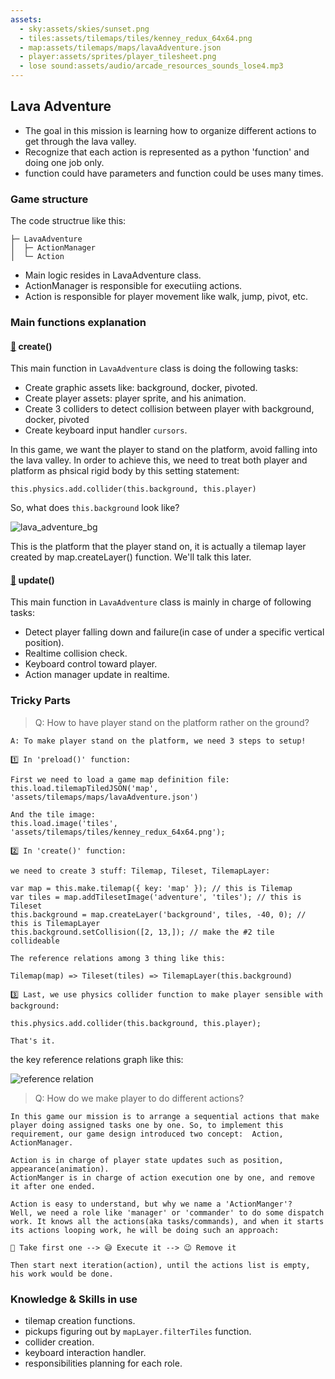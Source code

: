 ```yaml
---
assets: 
  - sky:assets/skies/sunset.png
  - tiles:assets/tilemaps/tiles/kenney_redux_64x64.png
  - map:assets/tilemaps/maps/lavaAdventure.json
  - player:assets/sprites/player_tilesheet.png
  - lose sound:assets/audio/arcade_resources_sounds_lose4.mp3
---
```


## Lava Adventure

- The goal in this mission is learning how to organize different actions to get through the lava valley.
- Recognize that each action is represented as a python 'function' and doing one job only.
- function could have parameters and function could be uses many times.

### Game structure

The code structrue like this:

```
├─ LavaAdventure
│  ├─ ActionManager
│  └─ Action
```

- Main logic resides in LavaAdventure class.
- ActionManager is responsible for executiing actions.
- Action is responsible for player movement like walk, jump, pivot, etc.

### Main functions explanation

#### [🍭](#/disclosure?line=45) create()

This main function in `LavaAdventure` class is doing the following tasks:

- Create graphic assets like: background, docker, pivoted.
- Create player assets: player sprite, and his animation.
- Create 3 colliders to detect collision between player with background, docker, pivoted
- Create keyboard input handler `cursors`.

In this game, we want the player to stand on the platform, avoid falling into the lava valley. In order to achieve this, we need to treat both player and platform as phsical rigid body by this setting statement:

```
this.physics.add.collider(this.background, this.player)
```

So, what does `this.background` look like?

![lava_adventure_bg](assets/tilemaps/tiles/lavaAdventure_background.png)

This is the platform that the player stand on, it is actually a tilemap layer created by map.createLayer() function. We'll talk this later.

#### [🍭](#/disclosure?line=202) update()

This main function in `LavaAdventure` class is mainly in charge of following tasks:

- Detect player falling down and failure(in case of under a specific vertical position).
- Realtime collision check.
- Keyboard control toward player.
- Action manager update in realtime.

### Tricky Parts

> Q: How to have player stand on the platform rather on the ground?

```
A: To make player stand on the platform, we need 3 steps to setup!

1️⃣ In 'preload()' function:

First we need to load a game map definition file:
this.load.tilemapTiledJSON('map', 'assets/tilemaps/maps/lavaAdventure.json')

And the tile image:
this.load.image('tiles', 'assets/tilemaps/tiles/kenney_redux_64x64.png');

2️⃣ In 'create()' function:

we need to create 3 stuff: Tilemap, Tileset, TilemapLayer:

var map = this.make.tilemap({ key: 'map' }); // this is Tilemap
var tiles = map.addTilesetImage('adventure', 'tiles'); // this is Tileset
this.background = map.createLayer('background', tiles, -40, 0); // this is TilemapLayer
this.background.setCollision([2, 13,]); // make the #2 tile collideable

The reference relations among 3 thing like this:

Tilemap(map) => Tileset(tiles) => TilemapLayer(this.background)

3️⃣ Last, we use physics collider function to make player sensible with background:

this.physics.add.collider(this.background, this.player);

That's it.
```

the key reference relations graph like this:

![reference relation](games/code/tiles_map_reference.png)

> Q: How do we make player to do different actions?

```
In this game our mission is to arrange a sequential actions that make player doing assigned tasks one by one. So, to implement this requirement, our game design introduced two concept:  Action, ActionManager.

Action is in charge of player state updates such as position, appearance(animation).
ActionManger is in charge of action execution one by one, and remove it after one ended.

Action is easy to understand, but why we name a 'ActionManger'? 
Well, we need a role like 'manager' or 'commander' to do some dispatch work. It knows all the actions(aka tasks/commands), and when it starts its actions looping work, he will be doing such an approach:

🤔 Take first one --> 😅 Execute it --> 😉 Remove it 

Then start next iteration(action), until the actions list is empty, his work would be done.
```


### Knowledge & Skills in use

- tilemap creation functions.
- pickups figuring out by `mapLayer.filterTiles` function.
- collider creation.
- keyboard interaction handler.
- responsibilities planning for each role.